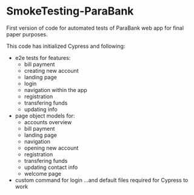 # SmokeTesting-ParaBank

First version of code for automated tests of ParaBank web app for final paper purposes.

This code has initialized Cypress and following:
- e2e tests for features:
  - bill payment
  - creating new account
  - landing page
  - login
  - navigation within the app
  - registration
  - transfering funds
  - updating info
- page object models for:
  - accounts overview
  - bill payment
  - landing page
  - navigation
  - opening new account
  - registration
  - transfering funds
  - updating contact info
  - welcome page
- custom command for login
...and default files required for Cypress to work
